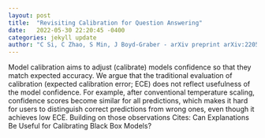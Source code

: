 ```yaml
---
layout: post
title:  "Revisiting Calibration for Question Answering"
date:   2022-05-30 22:20:45 -0400
categories: jekyll update
author: "C Si, C Zhao, S Min, J Boyd-Graber - arXiv preprint arXiv:2205.12507, 2022"
---
```

Model calibration aims to adjust (calibrate) models  confidence so that they match expected accuracy. We argue that the traditional evaluation of calibration (expected calibration error; ECE) does not reflect usefulness of the model confidence. For example, after conventional temperature scaling, confidence scores become similar for all predictions, which makes it hard for users to distinguish correct predictions from wrong ones, even though it achieves low ECE. Building on those observations  Cites: Can Explanations Be Useful for Calibrating Black Box Models?